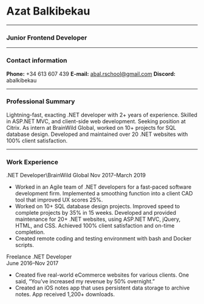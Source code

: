 # Azat Balkibekau

---

### Junior Frontend Developer

---

### Contact information
**Phone:** +34 613 607 439
**E-mail:** abal.rschool@gmail.com
**Discord:** abalkibekau

---

### Professional Summary
Lightning-fast, exacting .NET developer with 2+ years of experience. Skilled in ASP.NET MVC, and client-side web development. Seeking position at Citrix. As intern at BrainWild Global, worked on 10+ projects for SQL database design. Developed and maintained over 20 .NET websites with 100% client satisfaction.

---

### Work Experience
.NET Developer\BrainWild Global
Nov 2017–March 2019
* Worked in an Agile team of .NET developers for a fast-paced software development firm.
Implemented a smoothing function into a client CAD tool that improved UX scores 25%.
* Worked on 10+ SQL database design projects. Improved speed to complete projects by 35% in 15 weeks.
Developed and provided maintenance for 20+ .NET websites, using ASP.NET MVC, jQuery, HTML, and CSS. Achieved 100% client satisfaction and on-time completion.
* Created remote coding and testing environment with bash and Docker scripts.

Freelance .NET Developer\
June 2016–Nov 2017
- Created five real-world eCommerce websites for various clients. One said, “You’ve increased my revenue by 50% overnight.”
- Created an iOS notes app that uses persistent data storage to archive notes. App received 1,200+ downloads.